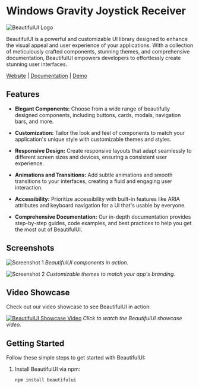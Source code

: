 # Windows Gravity Joystick Receiver

![BeautifulUI Logo](https://drive.google.com/uc?export=download&id=1QoIUpMFY0hq_7lWUBdmaJ-TmWokfj9y9)

BeautifulUI is a powerful and customizable UI library designed to enhance the visual appeal and user experience of your applications. With a collection of meticulously crafted components, stunning themes, and comprehensive documentation, BeautifulUI empowers developers to effortlessly create stunning user interfaces.

[Website](https://www.beautifului-library.com) | [Documentation](https://www.beautifului-library.com/docs) | [Demo](https://www.beautifului-library.com/demo)

## Features

- **Elegant Components:** Choose from a wide range of beautifully designed components, including buttons, cards, modals, navigation bars, and more.

- **Customization:** Tailor the look and feel of components to match your application's unique style with customizable themes and styles.

- **Responsive Design:** Create responsive layouts that adapt seamlessly to different screen sizes and devices, ensuring a consistent user experience.

- **Animations and Transitions:** Add subtle animations and smooth transitions to your interfaces, creating a fluid and engaging user interaction.

- **Accessibility:** Prioritize accessibility with built-in features like ARIA attributes and keyboard navigation for a UI that's usable by everyone.

- **Comprehensive Documentation:** Our in-depth documentation provides step-by-step guides, code examples, and best practices to help you get the most out of BeautifulUI.

## Screenshots

![Screenshot 1](https://example.com/images/screenshot1.png)
*BeautifulUI components in action.*

![Screenshot 2](https://example.com/images/screenshot2.png)
*Customizable themes to match your app's branding.*

## Video Showcase

Check out our video showcase to see BeautifulUI in action:

[![BeautifulUI Showcase Video](https://example.com/images/video_thumbnail.png)](https://www.youtube.com/watch?v=your_video_id)
*Click to watch the BeautifulUI showcase video.*

## Getting Started

Follow these simple steps to get started with BeautifulUI:

1. Install BeautifulUI via npm:
   ```bash
   npm install beautifului

